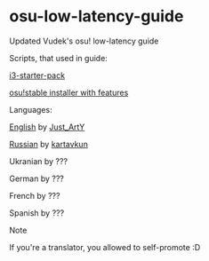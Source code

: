 # osu-low-latency-guide
Updated Vudek's osu! low-latency guide

Scripts, that used in guide:

[i3-starter-pack](https://github.com/kartavkun/i3-dotfiles-minimal)

[osu!stable installer with features](https://github.com/kartavkun/arch-osu-wine)

Languages:

[English](Languages/English.md) by [Just_ArtY](https://osu.ppy.sh/users/16915136)

[Russian](Languages/Russian.md) by [kartavkun](https://kartavkun.github.io/site/)

Ukranian by ???

German by ???

French by ???

Spanish by ???

> [!NOTE]
> If you're a translator, you allowed to self-promote :D
